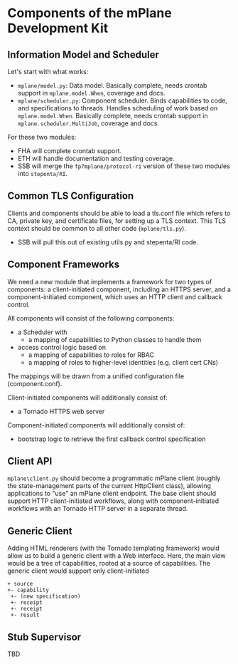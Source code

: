 # Components of the mPlane Development Kit

## Information Model and Scheduler

Let's start with what works:

- `mplane/model.py`: Data model. Basically complete, needs crontab support in `mplane.model.When`, coverage and docs.
- `mplane/scheduler.py`: Component scheduler. Binds capabilities to code, and specifications to threads. Handles scheduling of work based on `mplane.model.When`. Basically complete, needs crontab support in `mplane.scheduler.MultiJob`, coverage and docs.

For these two modules:

- FHA will complete crontab support. 
- ETH will handle documentation and testing coverage.
- SSB will merge the `fp7mplane/protocol-ri` version of these two modules into `stepenta/RI`.

## Common TLS Configuration

Clients and components should be able to load a tls.conf file which refers to CA, private key, and certificate files, for setting up a TLS context. This TLS context should be common to all other code (`mplane/tls.py`). 

- SSB will pull this out of existing utils.py and stepenta/RI code.

## Component Frameworks

We need a new module that implements a framework for two types of components: a client-initiated component, including an HTTPS server, and a component-initiated component, which uses an HTTP client and callback control.

All components will consist of the following components:

- a Scheduler with
    - a mapping of capabilities to Python classes to handle them
- access control logic based on 
    - a mapping of capabilities to roles for RBAC
    - a mapping of roles to higher-level identities (e.g. client cert CNs)

The mappings will be drawn from a unified configuration file (component.conf).

Client-initiated components will additionally consist of:

- a Tornado HTTPS web server

Component-initiated components will additionally consist of:

- bootstrap logic to retrieve the first callback control specification

## Client API

`mplane\client.py` should become a programmatic mPlane client (roughly the state-management parts of the current HttpClient class), allowing applications to "use" an mPlane client endpoint. The base client should support HTTP client-initiated workflows, along with component-initiated workflows with an Tornado HTTP server in a separate thread.

## Generic Client

Adding HTML renderers (with the Tornado templating framework) would allow us to build a generic client with a Web interface. Here, the main view would be a tree of capabilities, rooted at a source of capabilities. The generic client would support only client-initiated

```
+ source
+- capability
 +- (new specification)
 +- receipt
 +- receipt
 +- result
```

## Stub Supervisor

TBD
